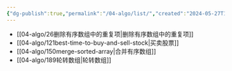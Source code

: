 ```yaml
---
{"dg-publish":true,"permalink":"/04-algo/list/","created":"2024-05-27T15:37:59.637+08:00","updated":"2024-05-27T15:03:26.000+08:00"}
---
```


+ [[04-algo/26删除有序数组中的重复项\|删除有序数组中的重复项]]
+ [[04-algo/121best-time-to-buy-and-sell-stock\|买卖股票]]
+ [[04-algo/150merge-sorted-array\|合并有序数组]]
+ [[04-algo/189轮转数组\|轮转数组]]
